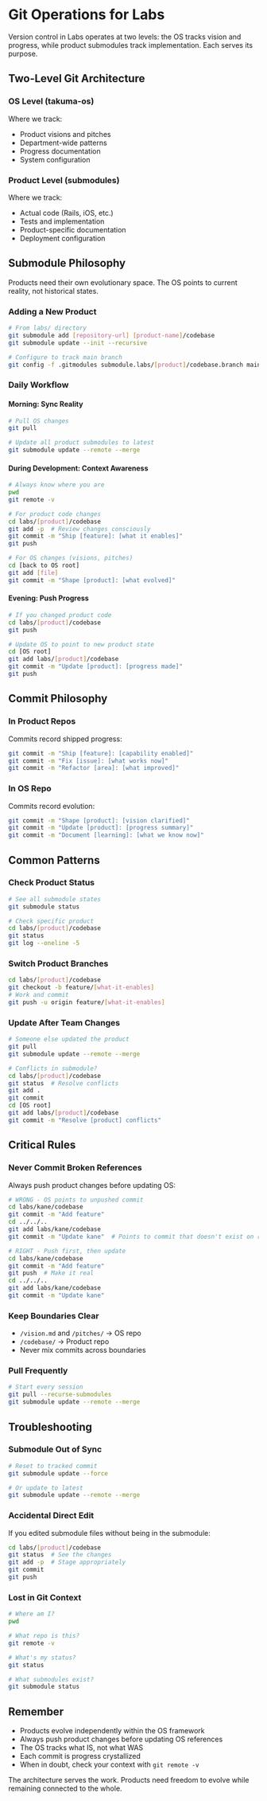 # Git Operations for Labs

Version control in Labs operates at two levels: the OS tracks vision and progress, while product submodules track implementation. Each serves its purpose.

## Two-Level Git Architecture

### OS Level (takuma-os)
Where we track:
- Product visions and pitches
- Department-wide patterns
- Progress documentation
- System configuration

### Product Level (submodules)
Where we track:
- Actual code (Rails, iOS, etc.)
- Tests and implementation
- Product-specific documentation
- Deployment configuration

## Submodule Philosophy

Products need their own evolutionary space. The OS points to current reality, not historical states.

### Adding a New Product
```bash
# From labs/ directory
git submodule add [repository-url] [product-name]/codebase
git submodule update --init --recursive

# Configure to track main branch
git config -f .gitmodules submodule.labs/[product]/codebase.branch main
```

### Daily Workflow

#### Morning: Sync Reality
```bash
# Pull OS changes
git pull

# Update all product submodules to latest
git submodule update --remote --merge
```

#### During Development: Context Awareness
```bash
# Always know where you are
pwd
git remote -v

# For product code changes
cd labs/[product]/codebase
git add -p  # Review changes consciously
git commit -m "Ship [feature]: [what it enables]"
git push

# For OS changes (visions, pitches)
cd [back to OS root]
git add [file]
git commit -m "Shape [product]: [what evolved]"
```

#### Evening: Push Progress
```bash
# If you changed product code
cd labs/[product]/codebase
git push

# Update OS to point to new product state
cd [OS root]
git add labs/[product]/codebase
git commit -m "Update [product]: [progress made]"
git push
```

## Commit Philosophy

### In Product Repos
Commits record shipped progress:
```bash
git commit -m "Ship [feature]: [capability enabled]"
git commit -m "Fix [issue]: [what works now]"
git commit -m "Refactor [area]: [what improved]"
```

### In OS Repo
Commits record evolution:
```bash
git commit -m "Shape [product]: [vision clarified]"
git commit -m "Update [product]: [progress summary]"
git commit -m "Document [learning]: [what we know now]"
```

## Common Patterns

### Check Product Status
```bash
# See all submodule states
git submodule status

# Check specific product
cd labs/[product]/codebase
git status
git log --oneline -5
```

### Switch Product Branches
```bash
cd labs/[product]/codebase
git checkout -b feature/[what-it-enables]
# Work and commit
git push -u origin feature/[what-it-enables]
```

### Update After Team Changes
```bash
# Someone else updated the product
git pull
git submodule update --remote --merge

# Conflicts in submodule?
cd labs/[product]/codebase
git status  # Resolve conflicts
git add .
git commit
cd [OS root]
git add labs/[product]/codebase
git commit -m "Resolve [product] conflicts"
```

## Critical Rules

### Never Commit Broken References
Always push product changes before updating OS:
```bash
# WRONG - OS points to unpushed commit
cd labs/kane/codebase
git commit -m "Add feature"
cd ../../..
git add labs/kane/codebase
git commit -m "Update kane"  # Points to commit that doesn't exist on remote!

# RIGHT - Push first, then update
cd labs/kane/codebase
git commit -m "Add feature"
git push  # Make it real
cd ../../..
git add labs/kane/codebase
git commit -m "Update kane"
```

### Keep Boundaries Clear
- `/vision.md` and `/pitches/` → OS repo
- `/codebase/` → Product repo
- Never mix commits across boundaries

### Pull Frequently
```bash
# Start every session
git pull --recurse-submodules
git submodule update --remote --merge
```

## Troubleshooting

### Submodule Out of Sync
```bash
# Reset to tracked commit
git submodule update --force

# Or update to latest
git submodule update --remote --merge
```

### Accidental Direct Edit
If you edited submodule files without being in the submodule:
```bash
cd labs/[product]/codebase
git status  # See the changes
git add -p  # Stage appropriately
git commit
git push
```

### Lost in Git Context
```bash
# Where am I?
pwd

# What repo is this?
git remote -v

# What's my status?
git status

# What submodules exist?
git submodule status
```

## Remember

- Products evolve independently within the OS framework
- Always push product changes before updating OS references
- The OS tracks what IS, not what WAS
- Each commit is progress crystallized
- When in doubt, check your context with `git remote -v`

The architecture serves the work. Products need freedom to evolve while remaining connected to the whole.
